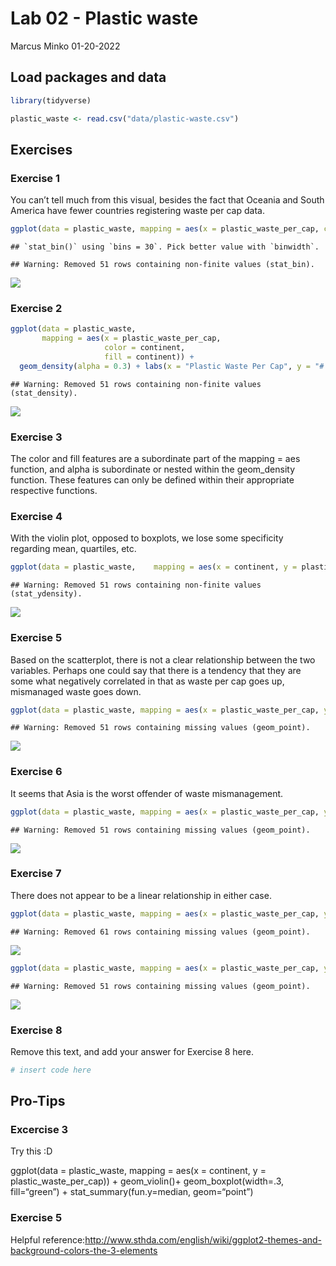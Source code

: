 Lab 02 - Plastic waste
================
Marcus Minko
01-20-2022

## Load packages and data

``` r
library(tidyverse) 
```

``` r
plastic_waste <- read.csv("data/plastic-waste.csv")
```

## Exercises

### Exercise 1

You can’t tell much from this visual, besides the fact that Oceania and
South America have fewer countries registering waste per cap data.

``` r
ggplot(data = plastic_waste, mapping = aes(x = plastic_waste_per_cap, color = continent, fill = continent)) + geom_histogram() + facet_wrap(~ continent) + labs(x = "Plastic Waste Per Cap", y = "Amount", title = "Plastic Waste by Continent")
```

    ## `stat_bin()` using `bins = 30`. Pick better value with `binwidth`.

    ## Warning: Removed 51 rows containing non-finite values (stat_bin).

![](lab-02_files/figure-gfm/plastic-waste-continent-1.png)<!-- -->

### Exercise 2

``` r
ggplot(data = plastic_waste, 
       mapping = aes(x = plastic_waste_per_cap, 
                     color = continent, 
                     fill = continent)) +
  geom_density(alpha = 0.3) + labs(x = "Plastic Waste Per Cap", y = "# of countries", title = "Plastic Waste by Continent")
```

    ## Warning: Removed 51 rows containing non-finite values (stat_density).

![](lab-02_files/figure-gfm/plastic-waste-density-1.png)<!-- -->

### Exercise 3

The color and fill features are a subordinate part of the mapping = aes
function, and alpha is subordinate or nested within the geom_density
function. These features can only be defined within their appropriate
respective functions.

### Exercise 4

With the violin plot, opposed to boxplots, we lose some specificity
regarding mean, quartiles, etc.

``` r
ggplot(data = plastic_waste,    mapping = aes(x = continent, y = plastic_waste_per_cap, color = continent, fill = continent)) + geom_violin() + labs(x = "Continent", y = "Plastic Waste Per Cap", title = "Plastic Waste by Continent") 
```

    ## Warning: Removed 51 rows containing non-finite values (stat_ydensity).

![](lab-02_files/figure-gfm/plastic-waste-violin-1.png)<!-- -->

### Exercise 5

Based on the scatterplot, there is not a clear relationship between the
two variables. Perhaps one could say that there is a tendency that they
are some what negatively correlated in that as waste per cap goes up,
mismanaged waste goes down.

``` r
ggplot(data = plastic_waste, mapping = aes(x = plastic_waste_per_cap, y = mismanaged_plastic_waste)) + geom_point() + labs(x = "Plastic Waste Per Cap", y = "Mismanaged Plastic Waste", title = "Plastic Waste x Mismanaged Plastic Waste")
```

    ## Warning: Removed 51 rows containing missing values (geom_point).

![](lab-02_files/figure-gfm/plastic-waste-mismanaged-1.png)<!-- -->

### Exercise 6

It seems that Asia is the worst offender of waste mismanagement.

``` r
ggplot(data = plastic_waste, mapping = aes(x = plastic_waste_per_cap, y = mismanaged_plastic_waste, color = continent, shape = continent)) + geom_point() + scale_color_viridis_d() + labs(x = "Plastic Waste Per Cap", y = "# of countries", title = "Plastic Waste x Mismanaged Plastic Waste")
```

    ## Warning: Removed 51 rows containing missing values (geom_point).

![](lab-02_files/figure-gfm/plastic-waste-mismanaged-continent-1.png)<!-- -->

### Exercise 7

There does not appear to be a linear relationship in either case.

``` r
ggplot(data = plastic_waste, mapping = aes(x = plastic_waste_per_cap, y = total_pop, color = continent, shape = continent)) + geom_point() + scale_color_viridis_d() + labs(x = "Plastic Waste Per Cap", y = "Total Population", title = "Plastic Waste x Total Population")
```

    ## Warning: Removed 61 rows containing missing values (geom_point).

![](lab-02_files/figure-gfm/plastic-waste-population-total-1.png)<!-- -->

``` r
ggplot(data = plastic_waste, mapping = aes(x = plastic_waste_per_cap, y = coastal_pop, color = continent, shape = continent)) + geom_point() + scale_color_viridis_d() + labs(x = "Plastic Waste Per Cap", y = "Total Population", title = "Plastic Waste x Coastal Population")
```

    ## Warning: Removed 51 rows containing missing values (geom_point).

![](lab-02_files/figure-gfm/plastic-waste-population-coastal-1.png)<!-- -->

### Exercise 8

Remove this text, and add your answer for Exercise 8 here.

``` r
# insert code here
```

## Pro-Tips

### Excercise 3

Try this :D

ggplot(data = plastic_waste, mapping = aes(x = continent, y =
plastic_waste_per_cap)) + geom_violin()+ geom_boxplot(width=.3,
fill=“green”) + stat_summary(fun.y=median, geom=“point”)

### Exercise 5

Helpful
reference:<http://www.sthda.com/english/wiki/ggplot2-themes-and-background-colors-the-3-elements>
